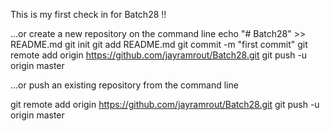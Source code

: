 This is my first check in for Batch28 !!


…or create a new repository on the command line
echo "# Batch28" >> README.md
git init
git add README.md
git commit -m "first commit"
git remote add origin https://github.com/jayramrout/Batch28.git
git push -u origin master

…or push an existing repository from the command line

git remote add origin https://github.com/jayramrout/Batch28.git
git push -u origin master